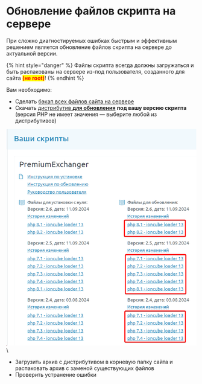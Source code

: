 # Обновление файлов скрипта на сервере

При сложно диагностируемых ошибках быстрым и эффективным решением является обновление файлов скрипта на сервере до актуальной  версии.

{% hint style="danger" %}
Файлы скрипта всегда должны загружаться и быть распакованы на сервере из-под пользователя, созданного для сайта <mark style="color:red;">**(не root)**</mark>!
{% endhint %}

Вам необходимо:

* Сделать [бэкап всех файлов сайта на сервере](https://premium.gitbook.io/main/osnovnye-nastroiki/faq/kak-sdelat-bekap-saita)
* Скачать [дистрибутив **для обновления**](https://premiumexchanger.com/uscripts/) **под вашу версию скрипта** (версия PHP не имеет значения — выберите любой из дистрибутивов)

![](<../../.gitbook/assets/image (294).png>)\


* Загрузить архив с дистрибутивом в корневую папку сайта и распаковать архив с заменой существующих файлов
* Проверить устранение ошибки
